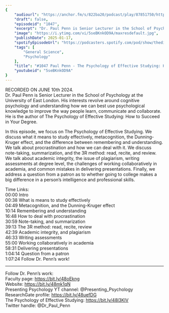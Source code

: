```yaml
---
{
	"audiourl": "https://anchor.fm/s/822ba20/podcast/play/87851750/https%3A%2F%2Fd3ctxlq1ktw2nl.cloudfront.net%2Fstaging%2F2024-5-10%2F08178159-f92e-c484-c384-b8b211d5be6c.m4a",
	"draft": false,
	"episodeid": "1047",
	"excerpt": "Dr. Paul Penn is Senior Lecturer in the School of Psychology at the University of East London. His interests revolve around cognitive psychology and understanding how we can best use psychological knowledge to improve the way people learn, communicate and collaborate. He is the author of The Psychology of Effective Studying: How to Succeed in Your Degree.",
	"image": "https://i.ytimg.com/vi/5seBKnkOD9A/maxresdefault.jpg",
	"publishDate": 2025-01-17,
	"spotifyEpisodeUrl": "https://podcasters.spotify.com/pod/show/thedissenter/episodes/1047-Paul-Penn---The-Psychology-of-Effective-Studying-How-to-Succeed-in-Your-Degree-e2knh96",
	"tags": [
		"General Science",
		"Psychology"
	],
	"title": "#1047 Paul Penn - The Psychology of Effective Studying: How to Succeed in Your Degree",
	"youtubeid": "5seBKnkOD9A"
}
---
```

RECORDED ON JUNE 10th 2024.  
Dr. Paul Penn is Senior Lecturer in the School of Psychology at the University of East London. His interests revolve around cognitive psychology and understanding how we can best use psychological knowledge to improve the way people learn, communicate and collaborate. He is the author of The Psychology of Effective Studying: How to Succeed in Your Degree.

In this episode, we focus on The Psychology of Effective Studying. We discuss what it means to study effectively, metacognition, the Dunning-Kruger effect, and the difference between remembering and understanding. We talk about procrastination and how we can deal with it. We discuss note-taking, summarization, and the 3R method: read, recite, and review. We talk about academic integrity, the issue of plagiarism, writing assessments at degree level, the challenges of working collaboratively in academia, and common mistakes in delivering presentations. Finally, we address a question from a patron as to whether going to college makes a big difference in a person’s intelligence and professional skills.

Time Links:  
<time>00:00</time> Intro  
<time>00:38</time> What is means to study effectively  
<time>04:49</time> Metacognition, and the Dunning-Kruger effect  
<time>10:14</time> Remembering and understanding  
<time>16:48</time> How to deal with procrastination  
<time>30:59</time> Note-taking, and summarization  
<time>39:13</time> The 3R method: read, recite, review  
<time>42:39</time> Academic integrity, and plagiarism  
<time>46:33</time> Writing assessments  
<time>55:00</time> Working collaboratively in academia  
<time>58:31</time> Delivering presentations  
<time>1:04:14</time> Question from a patron  
<time>1:07:24</time> Follow Dr. Penn’s work!

---

Follow Dr. Penn’s work:  
Faculty page: https://bit.ly/48oEkng  
Website: https://bit.ly/48mk1qN  
Presenting Psychology YT channel: @Presenting_Psychology  
ResearchGate profile: https://bit.ly/48uefDG  
The Psychology of Effective Studying: https://bit.ly/48l3KlV  
Twitter handle: @Dr_Paul_Penn
